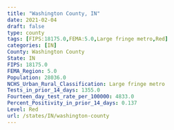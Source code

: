 ```yaml
---
title: "Washington County, IN"
date: 2021-02-04
draft: false
type: county
tags: [FIPS:18175.0,FEMA:5.0,Large fringe metro,Red]
categories: [IN]
County: Washington County
State: IN
FIPS: 18175.0
FEMA_Region: 5.0
Population: 28036.0
NCHS_Urban_Rural_Classification: Large fringe metro
Tests_in_prior_14_days: 1355.0
Fourteen_day_test_rate_per_100000: 4833.0
Percent_Positivity_in_prior_14_days: 0.137
Level: Red
url: /states/IN/washington-county
---
```




